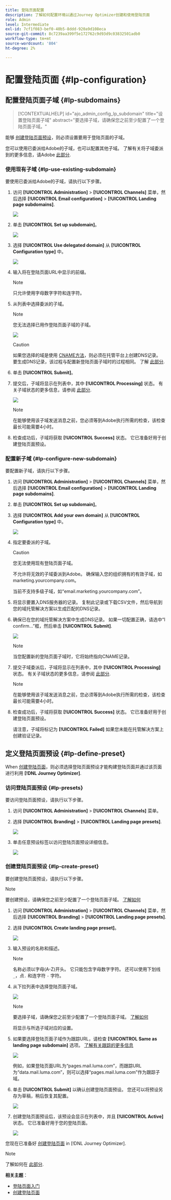 ```yaml
---
title: 登陆页面配置
description: 了解如何配置环境以通过Journey Optimizer创建和使用登陆页面
role: Admin
level: Intermediate
exl-id: 7cf1f083-bef0-40b5-8ddd-920a9d108eca
source-git-commit: 8c7239aa399f5e172762c9d93d9c03832501adb0
workflow-type: tm+mt
source-wordcount: '804'
ht-degree: 2%

---
```


# 配置登陆页面 {#lp-configuration}

## 配置登陆页面子域 {#lp-subdomains}

>[!CONTEXTUALHELP]
>id="ajo_admin_config_lp_subdomain"
>title="设置登陆页面子域"
>abstract="要选择子域，请确保您之前至少配置了一个登陆页面子域。"

能够 [创建登陆页面预设](#lp-create-preset)，则必须设置要用于登陆页面的子域。

您可以使用已委派给Adobe的子域，也可以配置其他子域。 了解有关将子域委派到的更多信息，请Adobe [此部分](delegate-subdomain.md).

### 使用现有子域 {#lp-use-existing-subdomain}

要使用已委派给Adobe的子域，请执行以下步骤。

1. 访问 **[!UICONTROL Administration]** > **[!UICONTROL Channels]** 菜单，然后选择 **[!UICONTROL Email configuration]** > **[!UICONTROL Landing page subdomains]**.

   ![](assets/lp_access-subdomains.png)

1. 单击 **[!UICONTROL Set up subdomain]**。

   ![](assets/lp_set-up-subdomain.png)

1. 选择 **[!UICONTROL Use delegated domain]** 从 **[!UICONTROL Configuration type]** 中。

   ![](assets/lp_use-delegated-subdomain.png)

1. 输入将在登陆页面URL中显示的前缀。

   >[!NOTE]
   >
   >只允许使用字母数字字符和连字符。

1. 从列表中选择委派的子域。

   >[!NOTE]
   >
   >您无法选择已用作登陆页面子域的子域。

   ![](assets/lp_prefix-and-subdomain.png)

   >[!CAUTION]
   >
   >如果您选择的域是使用 [CNAME方法](delegate-subdomain.md#cname-subdomain-delegation)，则必须在托管平台上创建DNS记录。 要生成DNS记录，该过程与配置新登陆页面子域时的过程相同。 了解 [此部分](#lp-configure-new-subdomain).

1. 单击 **[!UICONTROL Submit]**。

1. 提交后，子域将显示在列表中，其中 **[!UICONTROL Processing]** 状态。 有关子域状态的更多信息，请参阅 [此部分](access-subdomains.md).<!--Same statuses?-->

   ![](assets/lp_subdomain-processing.png)

   >[!NOTE]
   >
   >在能够使用该子域发送消息之前，您必须等到Adobe执行所需的检查，该检查最长可能需要4小时。<!--Learn more in [this section](delegate-subdomain.md#subdomain-validation).-->

1. 检查成功后，子域将获取 **[!UICONTROL Success]** 状态。 它已准备好用于创建登陆页面预设。

### 配置新子域 {#lp-configure-new-subdomain}

要配置新子域，请执行以下步骤。

1. 访问 **[!UICONTROL Administration]** > **[!UICONTROL Channels]** 菜单，然后选择 **[!UICONTROL Email configuration]** > **[!UICONTROL Landing page subdomains]**.

1. 单击 **[!UICONTROL Set up subdomain]**。

1. 选择 **[!UICONTROL Add your own domain]** 从 **[!UICONTROL Configuration type]** 中。

   ![](assets/lp_add-your-own-subdomain.png)

1. 指定要委派的子域。

   >[!CAUTION]
   >
   >您无法使用现有登陆页面子域。

   不允许将无效的子域委派到Adobe。 确保输入您的组织拥有的有效子域，如marketing.yourcompany.com。

   当前不支持多级子域，如“email.marketing.yourcompany.com”。

1. 将显示要置入DNS服务器的记录。 复制此记录或下载CSV文件，然后导航到您的域托管解决方案以生成匹配的DNS记录。

1. 确保已在您的域托管解决方案中生成DNS记录。 如果一切配置正确，请选中“I confirm...”框，然后单击 **[!UICONTROL Submit]**.

   ![](assets/lp_add-your-own-subdomain-confirm.png)

   >[!NOTE]
   >
   >当您配置新的登陆页面子域时，它将始终指向CNAME记录。

1. 提交子域委派后，子域将显示在列表中，其中 **[!UICONTROL Processing]** 状态。 有关子域状态的更多信息，请参阅 [此部分](access-subdomains.md).<!--Same statuses?-->

   >[!NOTE]
   >
   >在能够使用该子域发送消息之前，您必须等到Adobe执行所需的检查，该检查最长可能需要4小时。<!--Learn more in [this section](#subdomain-validation).-->

1. 检查成功后，子域将获取 **[!UICONTROL Success]** 状态。 它已准备好用于创建登陆页面预设。

   请注意，子域将标记为 **[!UICONTROL Failed]** 如果您未能在托管解决方案上创建验证记录。

## 定义登陆页面预设 {#lp-define-preset}

When [创建登陆页面](../landing-pages/create-lp.md#create-a-lp)，则必须选择登陆页面预设才能构建登陆页面并通过该页面进行利用 **[!DNL Journey Optimizer]**.

### 访问登陆页面预设 {#lp-presets}

要访问登陆页面预设，请执行以下步骤。

1. 访问 **[!UICONTROL Administration]** > **[!UICONTROL Channels]** 菜单。

1. 选择 **[!UICONTROL Branding]** > **[!UICONTROL Landing page presets]**.

   ![](assets/lp_presets-access.png)

1. 单击任意预设标签以访问登陆页面预设详细信息。

   ![](assets/lp_preset-details.png)

### 创建登陆页面预设 {#lp-create-preset}

要创建登陆页面预设，请执行以下步骤。

>[!NOTE]
>
>要创建预设，请确保您之前至少配置了一个登陆页面子域。 [了解如何](#lp-subdomains)

1. 访问 **[!UICONTROL Administration]** > **[!UICONTROL Channels]** 菜单，然后选择 **[!UICONTROL Branding]** > **[!UICONTROL Landing page presets]**.

1. 选择 **[!UICONTROL Create landing page preset]**。

   ![](assets/lp_create-preset-temp.png)

1. 输入预设的名称和描述。

   >[!NOTE]
   >
   > 名称必须以字母(A-Z)开头。 它只能包含字母数字字符。 还可以使用下划线 `_`，点`.` 和连字符 `-` 字符。

1. 从下拉列表中选择登陆页面子域。

   ![](assets/lp_preset-subdomain.png)

   >[!NOTE]
   >
   >要选择子域，请确保您之前至少配置了一个登陆页面子域。 [了解如何](#lp-subdomains)

   将显示与所选子域对应的设置。

1. 如果要选择登陆页面子域作为跟踪URL，请检查 **[!UICONTROL Same as landing page subdomain]** 选项。 [了解有关跟踪的更多信息](../messages/message-tracking.md)

   ![](assets/lp_preset-subdomain-settings-same.png)

   例如，如果登陆页面URL为“pages.mail.luma.com”，而跟踪URL为“data.mail.luma.com”，则可以选择“pages.mail.luma.com”作为跟踪子域。

1. 单击 **[!UICONTROL Submit]** 以确认创建登陆页面预设。 您还可以将预设另存为草稿，稍后恢复其配置。

   ![](assets/lp_preset-subdomain-settings-submit.png)

1. 创建登陆页面预设后，该预设会显示在列表中，并且 **[!UICONTROL Active]** 状态。 它已准备好用于您的登陆页面。

   ![](assets/lp-preset-active-temp.png)

您现在已准备好 [创建登陆页面](../landing-pages/create-lp.md) in [!DNL Journey Optimizer].

>[!NOTE]
>
>了解如何在 [此部分](message-presets.md).

**相关主题**：

* [登陆页面入门](../landing-pages/get-started-lp.md)
* [创建登陆页面](../landing-pages/create-lp.md#create-a-lp)
